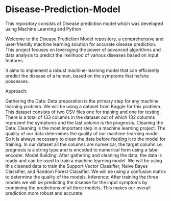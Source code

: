 # Disease-Prediction-Model
This repository consists of Disease prediction model which was developed using Machine Learning and Python

Welcome to the Disease Prediction Model repository, a comprehensive and user-friendly machine learning solution for accurate disease prediction. This project focuses on leveraging the power of advanced algorithms and data analysis to predict the likelihood of various diseases based on input features.

It aims to implement a robust machine-learning model that can efficiently predict the disease of a human, based on the symptoms that he/she possesses.

Approach:

Gathering the Data: Data preparation is the primary step for any machine learning problem. We will be using a dataset from Kaggle for this problem. This dataset consists of two CSV files one for training and one for testing. There is a total of 133 columns in the dataset out of which 132 columns represent the symptoms and the last column is the prognosis.
Cleaning the Data: Cleaning is the most important step in a machine learning project. The quality of our data determines the quality of our machine-learning model. So it is always necessary to clean the data before feeding it to the model for training. In our dataset all the columns are numerical, the target column i.e. prognosis is a string type and is encoded to numerical form using a label encoder.
Model Building: After gathering and cleaning the data, the data is ready and can be used to train a machine learning model. We will be using this cleaned data to train the Support Vector Classifier, Naive Bayes Classifier, and Random Forest Classifier. We will be using a confusion matrix to determine the quality of the models.
Inference: After training the three models we will be predicting the disease for the input symptoms by combining the predictions of all three models. This makes our overall prediction more robust and accurate.
